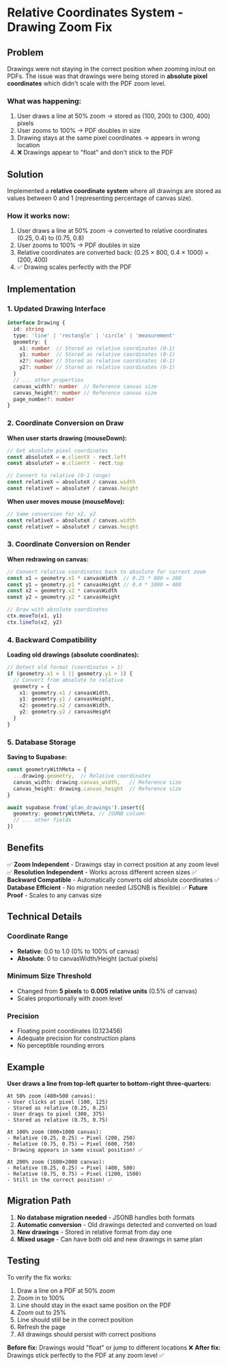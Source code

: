 # Relative Coordinates System - Drawing Zoom Fix

## Problem

Drawings were not staying in the correct position when zooming in/out on PDFs. The issue was that drawings were being stored in **absolute pixel coordinates** which didn't scale with the PDF zoom level.

### What was happening:
1. User draws a line at 50% zoom → stored as (100, 200) to (300, 400) pixels
2. User zooms to 100% → PDF doubles in size
3. Drawing stays at the same pixel coordinates → appears in wrong location
4. ❌ Drawings appear to "float" and don't stick to the PDF

## Solution

Implemented a **relative coordinate system** where all drawings are stored as values between 0 and 1 (representing percentage of canvas size).

### How it works now:
1. User draws a line at 50% zoom → converted to relative coordinates (0.25, 0.4) to (0.75, 0.8)
2. User zooms to 100% → PDF doubles in size
3. Relative coordinates are converted back: (0.25 × 800, 0.4 × 1000) = (200, 400)
4. ✅ Drawing scales perfectly with the PDF

## Implementation

### 1. Updated Drawing Interface

```typescript
interface Drawing {
  id: string
  type: 'line' | 'rectangle' | 'circle' | 'measurement'
  geometry: {
    x1: number  // Stored as relative coordinates (0-1)
    y1: number  // Stored as relative coordinates (0-1)
    x2?: number // Stored as relative coordinates (0-1)
    y2?: number // Stored as relative coordinates (0-1)
  }
  // ... other properties
  canvas_width?: number  // Reference canvas size
  canvas_height?: number // Reference canvas size
  page_number?: number
}
```

### 2. Coordinate Conversion on Draw

**When user starts drawing (mouseDown):**
```typescript
// Get absolute pixel coordinates
const absoluteX = e.clientX - rect.left
const absoluteY = e.clientY - rect.top

// Convert to relative (0-1 range)
const relativeX = absoluteX / canvas.width
const relativeY = absoluteY / canvas.height
```

**When user moves mouse (mouseMove):**
```typescript
// Same conversion for x2, y2
const relativeX = absoluteX / canvas.width
const relativeY = absoluteY / canvas.height
```

### 3. Coordinate Conversion on Render

**When redrawing on canvas:**
```typescript
// Convert relative coordinates back to absolute for current zoom
const x1 = geometry.x1 * canvasWidth  // 0.25 * 800 = 200
const y1 = geometry.y1 * canvasHeight // 0.4 * 1000 = 400
const x2 = geometry.x2 * canvasWidth
const y2 = geometry.y2 * canvasHeight

// Draw with absolute coordinates
ctx.moveTo(x1, y1)
ctx.lineTo(x2, y2)
```

### 4. Backward Compatibility

**Loading old drawings (absolute coordinates):**
```typescript
// Detect old format (coordinates > 1)
if (geometry.x1 > 1 || geometry.y1 > 1) {
  // Convert from absolute to relative
  geometry = {
    x1: geometry.x1 / canvasWidth,
    y1: geometry.y1 / canvasHeight,
    x2: geometry.x2 / canvasWidth,
    y2: geometry.y2 / canvasHeight
  }
}
```

### 5. Database Storage

**Saving to Supabase:**
```typescript
const geometryWithMeta = {
  ...drawing.geometry,  // Relative coordinates
  canvas_width: drawing.canvas_width,   // Reference size
  canvas_height: drawing.canvas_height  // Reference size
}

await supabase.from('plan_drawings').insert({
  geometry: geometryWithMeta, // JSONB column
  // ... other fields
})
```

## Benefits

✅ **Zoom Independent** - Drawings stay in correct position at any zoom level
✅ **Resolution Independent** - Works across different screen sizes
✅ **Backward Compatible** - Automatically converts old absolute coordinates
✅ **Database Efficient** - No migration needed (JSONB is flexible)
✅ **Future Proof** - Scales to any canvas size

## Technical Details

### Coordinate Range
- **Relative**: 0.0 to 1.0 (0% to 100% of canvas)
- **Absolute**: 0 to canvasWidth/Height (actual pixels)

### Minimum Size Threshold
- Changed from **5 pixels** to **0.005 relative units** (0.5% of canvas)
- Scales proportionally with zoom level

### Precision
- Floating point coordinates (0.123456)
- Adequate precision for construction plans
- No perceptible rounding errors

## Example

**User draws a line from top-left quarter to bottom-right three-quarters:**

```
At 50% zoom (400×500 canvas):
- User clicks at pixel (100, 125)
- Stored as relative (0.25, 0.25)
- User drags to pixel (300, 375)
- Stored as relative (0.75, 0.75)

At 100% zoom (800×1000 canvas):
- Relative (0.25, 0.25) → Pixel (200, 250)
- Relative (0.75, 0.75) → Pixel (600, 750)
- Drawing appears in same visual position! ✅

At 200% zoom (1600×2000 canvas):
- Relative (0.25, 0.25) → Pixel (400, 500)
- Relative (0.75, 0.75) → Pixel (1200, 1500)
- Still in the correct position! ✅
```

## Migration Path

1. **No database migration needed** - JSONB handles both formats
2. **Automatic conversion** - Old drawings detected and converted on load
3. **New drawings** - Stored in relative format from day one
4. **Mixed usage** - Can have both old and new drawings in same plan

## Testing

To verify the fix works:

1. Draw a line on a PDF at 50% zoom
2. Zoom in to 100%
3. Line should stay in the exact same position on the PDF
4. Zoom out to 25%
5. Line should still be in the correct position
6. Refresh the page
7. All drawings should persist with correct positions

**Before fix:** Drawings would "float" or jump to different locations ❌
**After fix:** Drawings stick perfectly to the PDF at any zoom level ✅

